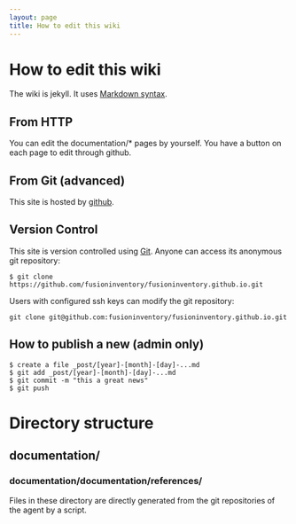 ```yaml
---
layout: page
title: How to edit this wiki
---
```


# How to edit this wiki

The wiki is jekyll. It uses [Markdown syntax](http://daringfireball.net/projects/markdown/syntax).

## From HTTP

You can edit the documentation/* pages by yourself.
You have a button on each page to edit through github.

## From Git (advanced)

This site is hosted by [github](https://github.com/fusioninventory/fusioninventory.github.io).

## Version Control

This site is version controlled using [Git](http://git-scm.com/). Anyone can access its anonymous git repository:

    $ git clone https://github.com/fusioninventory/fusioninventory.github.io.git

Users with configured ssh keys can modify the git repository:

    git clone git@github.com:fusioninventory/fusioninventory.github.io.git

## How to publish a new (admin only)

    $ create a file _post/[year]-[month]-[day]-...md
    $ git add _post/[year]-[month]-[day]-...md
    $ git commit -m "this a great news"
    $ git push

# Directory structure

## documentation/

### documentation/documentation/references/

Files in these directory are directly generated from the git repositories of the agent by a script.
